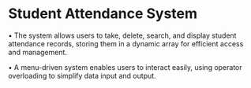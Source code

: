 # Student Attendance System


•	The system allows users to take, delete, search, and display student attendance records, storing them in a dynamic array for efficient access and management.

•	A menu-driven system enables users to interact easily, using operator overloading to simplify data input and output.

